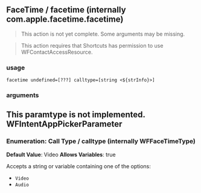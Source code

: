 
## FaceTime / facetime (internally com.apple.facetime.facetime)

> This action is not yet complete. Some arguments may be missing.


> This action requires that Shortcuts has permission to use WFContactAccessResource.

### usage
`facetime undefined=[???] calltype=[string <${strInfo}>]`

### arguments
This paramtype is not implemented. WFIntentAppPickerParameter
---
### Enumeration: Call Type / calltype (internally WFFaceTimeType)
**Default Value**: Video
**Allows Variables**: true


Accepts a string 
or variable
containing one of the options:

- `Video`
- `Audio`
